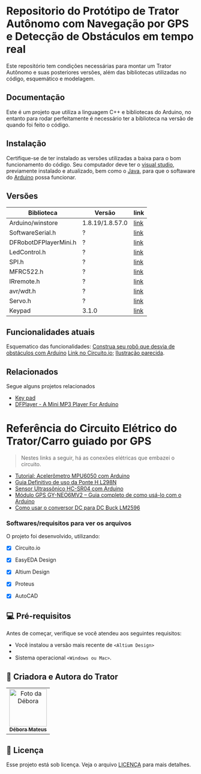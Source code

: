
# Repositorio do Protótipo de Trator Autônomo com Navegação por GPS e Detecção de Obstáculos em tempo real

Este repositório tem condições necessárias para montar um Trator Autônomo e suas posteriores versões, além das bibliotecas utilizadas no código, esquemático e modelagem.

## Documentação

Este é um projeto que utiliza a linguagem C++ e bibliotecas do Arduino, no entanto para rodar perfeitamente é necessário ter a biblioteca na versão de quando foi feito o código.

## Instalação

Certifique-se de ter instalado as versões utilizadas a baixa para o bom funcionamento do código. Seu computador deve ter o [visual studio](https://visualstudio.microsoft.com/pt-br/#vs-section), previamente instalado e atualizado, bem como o [Java](https://www.java.com/pt-BR/download/ie_manual.jsp?locale=pt_BR), para que o softaware do [Arduino](https://www.arduino.cc/en/software) possa funcionar.


## Versões

| Biblioteca               | Versão |                   link                      |
| ------------------------ | -------|---------------------------------------------|
| Arduino/winstore         |  1.8.19/1.8.57.0     | [link](https://www.arduino.cc/en/software/OldSoftwareReleases#previous)|
| SoftwareSerial.h         |  ?     | [link](https://link-da-documentação)|
| DFRobotDFPlayerMini.h    |  ?     | [link](https://link-da-documentação)|
| LedControl.h             |  ?     | [link](https://link-da-documentação)|
| SPI.h                    |  ?     | [link](https://link-da-documentação)|
| MFRC522.h                |  ?     | [link](https://link-da-documentação)|
| IRremote.h               |  ?     | [link](https://github.com/Arduino-IRremote/Arduino-IRremote)|
| avr/wdt.h                |  ?     | [link](https://link-da-documentação)|
| Servo.h                  |  ?     | [link](https://link-da-documentacao)|
| Keypad                   |  3.1.0     | [link](https://playground.arduino.cc/Code/Keypad/)|


## Funcionalidades atuais

Esquematico das funcionalidades: 
[Construa seu robô que desvia de obstáculos com Arduino](https://www.makerhero.com/blog/construa-seu-robo-que-desvia-de-obstaculos-com-arduino/?srsltid=AfmBOorI94quJKRGJXWZZ3w4-6Pve2dabSoNxZBjsStAE-XR39oxyfgq)
[Link no Circuito.io](https://www.circuito.io/app?components=513,11028,13959,360217,975601,7654321); 
[Ilustração parecida]().

## Relacionados

Segue alguns projetos relacionados

- [Key pad](https://playground.arduino.cc/Code/Keypad/#Download)
- [DFPlayer - A Mini MP3 Player For Arduino](https://github.com/DFRobot/DFRobotDFPlayerMini)

# Referência do Circuito Elétrico do Trator/Carro guiado por GPS

> Nestes links a seguir, há as conexões elétricas que embazei o circuito.

- [Tutorial: Acelerômetro MPU6050 com Arduino](https://www.makerhero.com/blog/tutorial-acelerometro-mpu6050-arduino/?srsltid=AfmBOoon51K8-b2Ij7fD-59qNJrjOaXQjnk43qHlhwBNHwDRYFn76UV0)
- [Guia Definitivo de uso da Ponte H L298N](https://blog.eletrogate.com/guia-definitivo-de-uso-da-ponte-h-l298n/)
- [Sensor Ultrassônico HC-SR04 com Arduino](https://blog.eletrogate.com/sensor-ultrassonico-hc-sr04-com-arduino/)
- [Módulo GPS GY-NEO6MV2 – Guia completo de como usá-lo com o Arduino](https://blogmasterwalkershop.com.br/arduino/modulo-gps-gy-neo6mv2-guia-completo-de-como-usa-lo-com-o-arduino)
- [Como usar o conversor DC para DC Buck LM2596](https://www.instructables.com/How-to-Use-DC-to-DC-Buck-Converter-LM2596/)

### Softwares/requisitos para ver os arquivos 

O projeto foi desenvolvido, utilizando:

- [x] Circuito.io
- [x] EasyEDA Design
- [x] Altium Design
- [x] Proteus
- [x] AutoCAD


## 💻 Pré-requisitos

Antes de começar, verifique se você atendeu aos seguintes requisitos:

* Você instalou a versão mais recente de `<Altium Design>`
* 
* Sistema operacional `<Windows ou Mac>`.


## 🤝 Criadora e Autora do Trator 

<table>
  <tr>
    <td align="center">
      <a href="https://github.com/DebbieMatt" title="Colaboradora">
        <img src="https://avatars.githubusercontent.com/u/112919058?v=4" width="100px;" alt="Foto da Débora"/><br>
        <sub>
          <b>Débora Mateus</b>
    </td>
  </tr>
</table>

## 📝 Licença

Esse projeto está sob licença. Veja o arquivo [LICENÇA](LICENSE.md) para mais detalhes.

